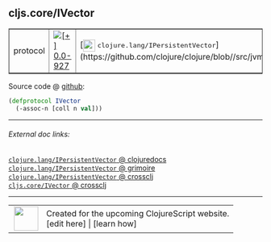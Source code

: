 ## cljs.core/IVector



 <table border="1">
<tr>
<td>protocol</td>
<td><a href="https://github.com/cljsinfo/cljs-api-docs/tree/0.0-927"><img valign="middle" alt="[+] 0.0-927" title="Added in 0.0-927" src="https://img.shields.io/badge/+-0.0--927-lightgrey.svg"></a> </td>
<td>
[<img height="24px" valign="middle" src="http://i.imgur.com/1GjPKvB.png"> <samp>clojure.lang/IPersistentVector</samp>](https://github.com/clojure/clojure/blob//src/jvm/clojure/lang/IPersistentVector.java)
</td>
</tr>
</table>









Source code @ [github](https://github.com/clojure/clojurescript/blob/r1806/src/cljs/cljs/core.cljs#L240-L241):

```clj
(defprotocol IVector
  (-assoc-n [coll n val]))
```

<!--
Repo - tag - source tree - lines:

 <pre>
clojurescript @ r1806
└── src
    └── cljs
        └── cljs
            └── <ins>[core.cljs:240-241](https://github.com/clojure/clojurescript/blob/r1806/src/cljs/cljs/core.cljs#L240-L241)</ins>
</pre>

-->

---



###### External doc links:

[`clojure.lang/IPersistentVector` @ clojuredocs](http://clojuredocs.org/clojure.lang/IPersistentVector)<br>
[`clojure.lang/IPersistentVector` @ grimoire](http://conj.io/store/v1/org.clojure/clojure/1.7.0-beta3/clj/clojure.lang/IPersistentVector/)<br>
[`clojure.lang/IPersistentVector` @ crossclj](http://crossclj.info/fun/clojure.lang/IPersistentVector.html)<br>
[`cljs.core/IVector` @ crossclj](http://crossclj.info/fun/cljs.core.cljs/IVector.html)<br>

---

 <table>
<tr><td>
<img valign="middle" align="right" width="48px" src="http://i.imgur.com/Hi20huC.png">
</td><td>
Created for the upcoming ClojureScript website.<br>
[edit here] | [learn how]
</td></tr></table>

[edit here]:https://github.com/cljsinfo/cljs-api-docs/blob/master/cljsdoc/cljs.core/IVector.cljsdoc
[learn how]:https://github.com/cljsinfo/cljs-api-docs/wiki/cljsdoc-files

<!--

This information was too distracting to show to readers, but I'll leave it
commented here since it is helpful to:

- pretty-print the data used to generate this document
- and show how to retrieve that data



The API data for this symbol:

```clj
{:ns "cljs.core",
 :name "IVector",
 :history [["+" "0.0-927"]],
 :type "protocol",
 :full-name-encode "cljs.core/IVector",
 :source {:code "(defprotocol IVector\n  (-assoc-n [coll n val]))",
          :title "Source code",
          :repo "clojurescript",
          :tag "r1806",
          :filename "src/cljs/cljs/core.cljs",
          :lines [240 241]},
 :methods [{:name "-assoc-n",
            :signature ["[coll n val]"],
            :docstring nil}],
 :full-name "cljs.core/IVector",
 :clj-symbol "clojure.lang/IPersistentVector"}

```

Retrieve the API data for this symbol:

```clj
;; from Clojure REPL
(require '[clojure.edn :as edn])
(-> (slurp "https://raw.githubusercontent.com/cljsinfo/cljs-api-docs/catalog/cljs-api.edn")
    (edn/read-string)
    (get-in [:symbols "cljs.core/IVector"]))
```

-->
